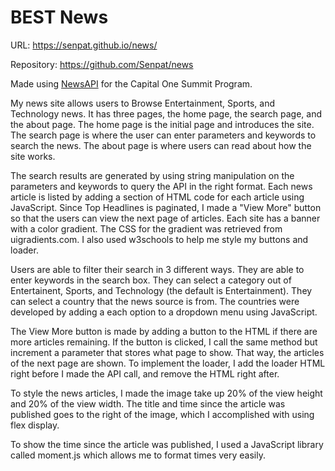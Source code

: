 # BEST News

URL: https://senpat.github.io/news/

Repository: https://github.com/Senpat/news

Made using [NewsAPI](https://newsapi.org/) for the Capital One Summit Program.

My news site allows users to Browse Entertainment, Sports, and Technology news. It has three pages, the home page, the search page, and the about page. The home page is the initial page and introduces the site. The search page is where the user can enter parameters and keywords to search the news. The about page is where users can read about how the site works.

The search results are generated by using string manipulation on the parameters and keywords to query the API in the right format. Each news article is listed by adding a section of HTML code for each article using JavaScript. Since Top Headlines is paginated, I made a "View More" button so that the users can view the next page of articles. Each site has a banner with a color gradient. The CSS for the gradient was retrieved from uigradients.com. I also used w3schools to help me style my buttons and loader.

Users are able to filter their search in 3 different ways. They are able to enter keywords in the search box. They can select a category out of Entertainent, Sports, and Technology (the default is Entertainment). They can select a country that the news source is from. The countries were developed by adding a each option to a dropdown menu using JavaScript.

The View More button is made by adding a button to the HTML if there are more articles remaining. If the button is clicked, I call the same method but increment a parameter that stores what page to show. That way, the articles of the next page are shown. To implement the loader, I add the loader HTML right before I made the API call, and remove the HTML right after.

To style the news articles, I made the image take up 20% of the view height and 20% of the view width. The title and time since the article was published goes to the right of the image, which I accomplished with using flex display.

To show the time since the article was published, I used a JavaScript library called moment.js which allows me to format times very easily. 

